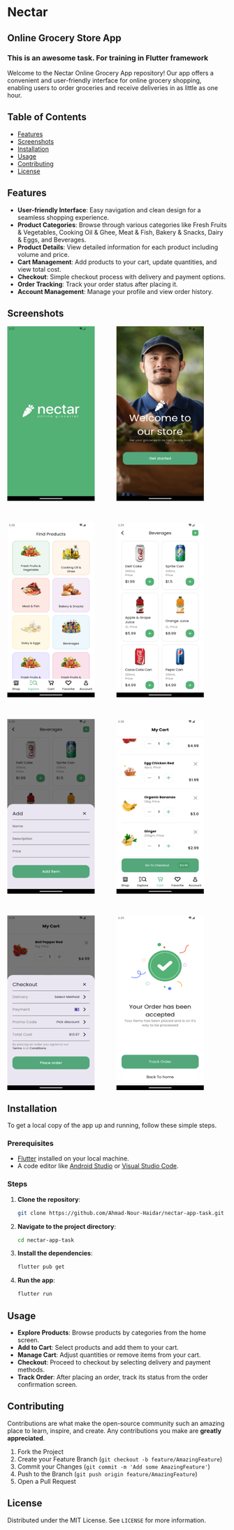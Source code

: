 # Nectar

## Online Grocery Store App

### This is an awesome task. For training in Flutter framework

Welcome to the Nectar Online Grocery App repository! Our app offers a convenient and user-friendly
interface for online grocery shopping, enabling users to order groceries and receive deliveries in
as little as one hour.

## Table of Contents

- [Features](#features)
- [Screenshots](#screenshots)
- [Installation](#installation)
- [Usage](#usage)
- [Contributing](#contributing)
- [License](#license)

## Features

- **User-friendly Interface**: Easy navigation and clean design for a seamless shopping experience.
- **Product Categories**: Browse through various categories like Fresh Fruits & Vegetables, Cooking Oil & Ghee, Meat & Fish, Bakery & Snacks, Dairy & Eggs, and Beverages.
- **Product Details**: View detailed information for each product including volume and price.
- **Cart Management**: Add products to your cart, update quantities, and view total cost.
- **Checkout**: Simple checkout process with delivery and payment options.
- **Order Tracking**: Track your order status after placing it.
- **Account Management**: Manage your profile and view order history.

## Screenshots

<div style="display: flex; flex-wrap: wrap; gap: 50px;">

<img src="assets/app-preview/splash-screen.png" alt="Splash Screen" height="400" width="200">

<img src="assets/app-preview/onboarding.png" alt="Onboarding" height="400" width="200">

<img src="assets/app-preview/explore.png" alt="Explore" height="400" width="200">

<img src="assets/app-preview/beverages.png" alt="Beverages" height="400" width="200">

<img src="assets/app-preview/add-item.png" alt="Add Item" height="400" width="200">

<img src="assets/app-preview/my-cart.png" alt="My Cart" height="400" width="200">

<img src="assets/app-preview/checkout.png" alt="Checkout" height="400" width="200">

<img src="assets/app-preview/order-accepted.png" alt="Order Accepted" height="400" width="200">

</div>

## Installation

To get a local copy of the app up and running, follow these simple steps.

### Prerequisites

- [Flutter](https://flutter.dev) installed on your local machine.
- A code editor like [Android Studio](https://developer.android.com/studio)
  or [Visual Studio Code](https://code.visualstudio.com/).

### Steps

1. **Clone the repository**:
    ```sh
    git clone https://github.com/Ahmad-Nour-Haidar/nectar-app-task.git
    ```

2. **Navigate to the project directory**:
    ```sh
    cd nectar-app-task
    ```

3. **Install the dependencies**:
    ```sh
    flutter pub get
    ```

4. **Run the app**:
    ```sh
    flutter run
    ```

## Usage

- **Explore Products**: Browse products by categories from the home screen.
- **Add to Cart**: Select products and add them to your cart.
- **Manage Cart**: Adjust quantities or remove items from your cart.
- **Checkout**: Proceed to checkout by selecting delivery and payment methods.
- **Track Order**: After placing an order, track its status from the order confirmation screen.

## Contributing

Contributions are what make the open-source community such an amazing place to learn, inspire, and
create. Any contributions you make are **greatly appreciated**.

1. Fork the Project
2. Create your Feature Branch (`git checkout -b feature/AmazingFeature`)
3. Commit your Changes (`git commit -m 'Add some AmazingFeature'`)
4. Push to the Branch (`git push origin feature/AmazingFeature`)
5. Open a Pull Request

## License

Distributed under the MIT License. See `LICENSE` for more information.